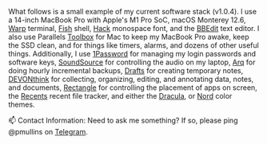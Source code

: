 What follows is a small example of my current software stack (v1.0.4). I use a 14-inch MacBook Pro with Apple's M1 Pro SoC, macOS 
Monterey 12.6, [Warp](https://www.warp.dev/) terminal, [Fish](https://github.com/fish-shell/fish-shell) shell, 
[Hack](https://sourcefoundry.org/hack/) monospace font, and the [BBEdit](https://www.barebones.com/products/bbedit/) text editor. I 
also use Parallels [Toolbox](https://www.parallels.com/products/toolbox/) for Mac to keep my MacBook Pro awake, keep the SSD clean, 
and for things like timers, alarms, and dozens of other useful things. Additionally, I use [1Password](https://1password.com/) for 
managing my login passwords and software keys, [SoundSource](https://rogueamoeba.com/soundsource/) for controlling the audio on my 
laptop, [Arq](https://www.arqbackup.com/) for doing hourly incremental backups, [Drafts](https://getdrafts.com/) for creating 
temporary notes, [DEVONthink](https://www.devontechnologies.com/apps/devonthink) for collecting, organizing, editing, and annotating 
data, notes, and documents, [Rectangle](https://github.com/rxhanson/Rectangle) for controlling the placement of apps on screen, 
the [Recents](https://recentsapp.com/) recent file tracker, and either the [Dracula](https://draculatheme.com/), or 
[Nord](https://www.nordtheme.com/) color themes. 

📫 Contact Information: Need to ask me something? If so, please ping @pmullins on [Telegram](https://telegram.org/).
